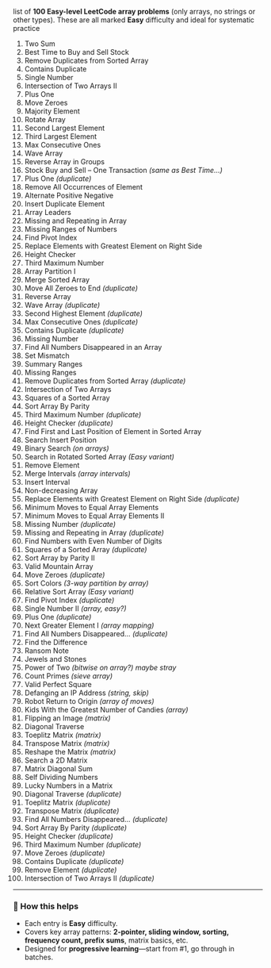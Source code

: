 list of **100 Easy-level LeetCode array problems** (only arrays, no strings or other types). These are all marked **Easy** difficulty and ideal for systematic practice

1. Two Sum
2. Best Time to Buy and Sell Stock
3. Remove Duplicates from Sorted Array
4. Contains Duplicate
5. Single Number
6. Intersection of Two Arrays II
7. Plus One
8. Move Zeroes
9. Majority Element
10. Rotate Array
11. Second Largest Element
12. Third Largest Element
13. Max Consecutive Ones
14. Wave Array
15. Reverse Array in Groups
16. Stock Buy and Sell – One Transaction *(same as Best Time…)*
17. Plus One *(duplicate)*
18. Remove All Occurrences of Element
19. Alternate Positive Negative
20. Insert Duplicate Element
21. Array Leaders
22. Missing and Repeating in Array
23. Missing Ranges of Numbers
24. Find Pivot Index
25. Replace Elements with Greatest Element on Right Side
26. Height Checker
27. Third Maximum Number
28. Array Partition I
29. Merge Sorted Array
30. Move All Zeroes to End *(duplicate)*
31. Reverse Array
32. Wave Array *(duplicate)*
33. Second Highest Element *(duplicate)*
34. Max Consecutive Ones *(duplicate)*
35. Contains Duplicate *(duplicate)*
36. Missing Number
37. Find All Numbers Disappeared in an Array
38. Set Mismatch
39. Summary Ranges
40. Missing Ranges
41. Remove Duplicates from Sorted Array *(duplicate)*
42. Intersection of Two Arrays
43. Squares of a Sorted Array
44. Sort Array By Parity
45. Third Maximum Number *(duplicate)*
46. Height Checker *(duplicate)*
47. Find First and Last Position of Element in Sorted Array
48. Search Insert Position
49. Binary Search *(on arrays)*
50. Search in Rotated Sorted Array *(Easy variant)*
51. Remove Element
52. Merge Intervals *(array intervals)*
53. Insert Interval
54. Non-decreasing Array
55. Replace Elements with Greatest Element on Right Side *(duplicate)*
56. Minimum Moves to Equal Array Elements
57. Minimum Moves to Equal Array Elements II
58. Missing Number *(duplicate)*
59. Missing and Repeating in Array *(duplicate)*
60. Find Numbers with Even Number of Digits
61. Squares of a Sorted Array *(duplicate)*
62. Sort Array by Parity II
63. Valid Mountain Array
64. Move Zeroes *(duplicate)*
65. Sort Colors *(3-way partition by array)*
66. Relative Sort Array *(Easy variant)*
67. Find Pivot Index *(duplicate)*
68. Single Number II *(array, easy?)*
69. Plus One *(duplicate)*
70. Next Greater Element I *(array mapping)*
71. Find All Numbers Disappeared… *(duplicate)*
72. Find the Difference
73. Ransom Note
74. Jewels and Stones
75. Power of Two *(bitwise on array?) maybe stray*
76. Count Primes *(sieve array)*
77. Valid Perfect Square
78. Defanging an IP Address *(string, skip)*
79. Robot Return to Origin *(array of moves)*
80. Kids With the Greatest Number of Candies *(array)*
81. Flipping an Image *(matrix)*
82. Diagonal Traverse
83. Toeplitz Matrix *(matrix)*
84. Transpose Matrix *(matrix)*
85. Reshape the Matrix *(matrix)*
86. Search a 2D Matrix
87. Matrix Diagonal Sum
88. Self Dividing Numbers
89. Lucky Numbers in a Matrix
90. Diagonal Traverse *(duplicate)*
91. Toeplitz Matrix *(duplicate)*
92. Transpose Matrix *(duplicate)*
93. Find All Numbers Disappeared… *(duplicate)*
94. Sort Array By Parity *(duplicate)*
95. Height Checker *(duplicate)*
96. Third Maximum Number *(duplicate)*
97. Move Zeroes *(duplicate)*
98. Contains Duplicate *(duplicate)*
99. Remove Element *(duplicate)*
100. Intersection of Two Arrays II *(duplicate)*

---

### 📘 How this helps

* Each entry is **Easy** difficulty.
* Covers key array patterns: **2‑pointer, sliding window, sorting, frequency count, prefix sums**, matrix basics, etc.
* Designed for **progressive learning**—start from #1, go through in batches.
